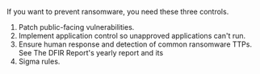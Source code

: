 
If you want to prevent ransomware, you need these three controls.

1.  ﻿﻿﻿Patch public-facing vulnerabilities.
2.  ﻿﻿﻿Implement application control so unapproved applications can't run.
3.  ﻿﻿﻿Ensure human response and detection of common ransomware TTPs. See The DFIR Report's yearly report and its
4.  Sigma rules.

